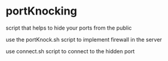 # portKnocking
script that helps to hide your ports from the public

use the portKnock.sh script to implement firewall in the server

use connect.sh script to connect to the hidden port
